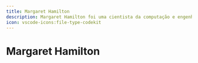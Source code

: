 ```yaml
---
title: Margaret Hamilton
description: Margaret Hamilton foi uma cientista da computação e engenheira de software americana. Ela foi a principal programadora do Projeto Apollo, que resultou na primeira viagem tripulada à Lua.
icon: vscode-icons:file-type-codekit
---
```


# Margaret Hamilton